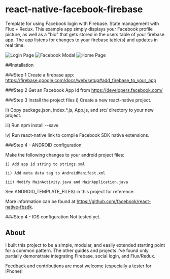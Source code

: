 # react-native-facebook-firebase
Template for using Facebook login with Firebase. State management with Flux + Redux.
This example app simply displays your Facebook profile picture, as well as a "bio" that gets stored in the users table of your firebase app. The app listens for changes to your firebase table(s) and updates in real time.

![Login Page](http://i.imgur.com/E7mq5Jd.png)
![Facebook Modal](http://imgur.com/sACDWd7.png)
![Home Page](http://imgur.com/31xkbGj.png)


##Installation

###Step 1
Create a firebase app:
https://firebase.google.com/docs/web/setup#add_firebase_to_your_app

###Step 2
Get an Facebook App Id from https://developers.facebook.com/

###Step 3 Install the project files
  i) Create a new react-native project.

  ii) Copy package.json, index.*.js, App.js, and src/ directory to your new project.

  iii) Run npm install --save

  iv) Run react-native link to compile Facebook SDK native extensions.


###Step 4 - ANDROID configuration

Make the following changes to your android project files:

	i) Add app id string to strings.xml
  
	ii) Add meta data tag to AndroidManifest.xml
  
	iii) Modify MainActivity.java and MainApplication.java
  
  
See ANDROID_TEMPLATE_FILES/ in this project for reference.

More information can be found at https://github.com/facebook/react-native-fbsdk.

###Step 4 - IOS configuration
Not tested yet.

## About
I built this project to be a simple, modular, and easily extended starting point for a common pattern. The other guides and projects I've found only partially demonstrate integrating Firebase, social login, and Flux/Redux.

Feedback and contributions are most welcome (especially a tester for iPhone)!


